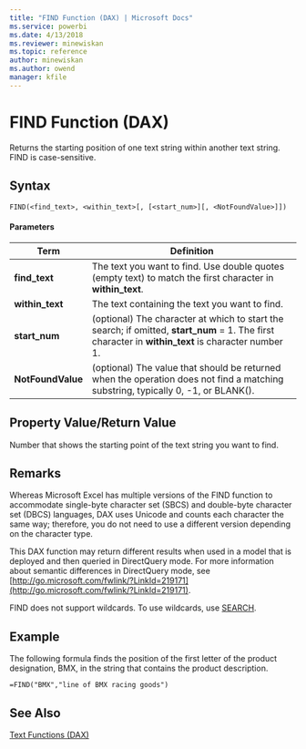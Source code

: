 ```yaml
---
title: "FIND Function (DAX) | Microsoft Docs"
ms.service: powerbi
ms.date: 4/13/2018
ms.reviewer: minewiskan
ms.topic: reference
author: minewiskan
ms.author: owend
manager: kfile
---
```

# FIND Function (DAX)
Returns the starting position of one text string within another text string. FIND is case-sensitive.  
  
## Syntax  
  
```  
FIND(<find_text>, <within_text>[, [<start_num>][, <NotFoundValue>]])  
```  
  
#### Parameters  
  
|Term|Definition|  
|--------|--------------|  
|**find_text**|The text you want to find. Use double quotes (empty text) to match the first character in **within_text**. |
|**within_text**|The text containing the text you want to find.|  
|**start_num**|(optional) The character at which to start the search; if omitted, **start_num** = 1. The first character in **within_text** is character number 1.|  
|**NotFoundValue**|(optional) The value that should be returned when the operation does not find a matching substring, typically 0, -1, or BLANK().|  
  
## Property Value/Return Value  
Number that shows the starting point of the text string you want to find.  
  
## Remarks  
Whereas Microsoft Excel has multiple versions of the FIND function to accommodate single-byte character set (SBCS) and double-byte character set (DBCS) languages, DAX uses Unicode and counts each character the same way; therefore, you do not need to use a different version depending on the character type.  
  
This DAX function may return different results when used in a model that is deployed and then queried in DirectQuery mode. For more information about semantic differences in DirectQuery mode, see [http://go.microsoft.com/fwlink/?LinkId=219171](http://go.microsoft.com/fwlink/?LinkId=219171).  

FIND does not support wildcards. To use wildcards, use [SEARCH](search-function-dax.md).
  
## Example  
The following formula finds the position of the first letter of the product designation, BMX, in the string that contains the product description.  
  
```  
=FIND("BMX","line of BMX racing goods")  
```  
  
## See Also  
[Text Functions &#40;DAX&#41;](text-functions-dax.md)  
  
